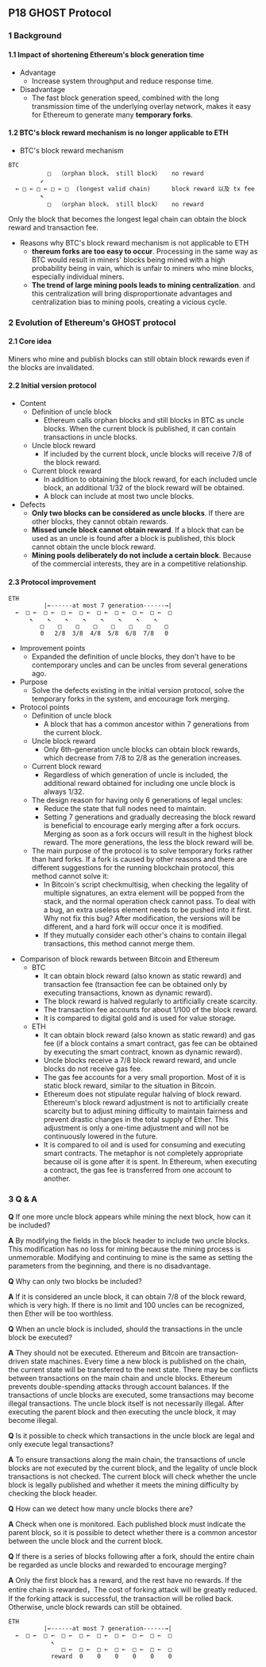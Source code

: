 ## P18 GHOST Protocol
### 1 Background 
#### 1.1 Impact of shortening Ethereum's block generation time 
- Advantage
    * Increase system throughput and reduce response time.
- Disadvantage
    * The fast block generation speed, combined with the long transmission time of the underlying overlay network, makes it easy for Ethereum to generate many **temporary forks**.

#### 1.2 BTC's block reward mechanism is no longer applicable to ETH
- BTC's block reward mechanism
```plain
BTC
           □  （orphan block、 still block）   no reward
         ↙  
  ← □ ← □ ← □ ← □  (longest valid chain)      block reward 以及 tx fee  
         ↖          
           □  （orphan block、 still block）   no reward                      
```
Only the block that becomes the longest legal chain can obtain the block reward and transaction fee.
- Reasons why BTC's block reward mechanism is not applicable to ETH
	* **thereum forks are too easy to occur**. Processing in the same way as BTC would result in miners' blocks being mined with a high probability being in vain, which is unfair to miners who mine blocks, especially individual miners.
    * **The trend of large mining pools leads to mining centralization**. and this centralization will bring disproportionate advantages and centralization bias to mining pools, creating a vicious cycle.
### 2 Evolution of Ethereum's GHOST protocol
#### 2.1 Core idea
Miners who mine and publish blocks can still obtain block rewards even if the blocks are invalidated.
#### 2.2 Initial version protocol
-  Content
	* Definition of uncle block
        * Ethereum calls orphan blocks and still blocks in BTC as uncle blocks. When the current block is published, it can contain transactions in uncle blocks.
	* Uncle block reward
        * If included by the current block, uncle blocks will receive 7/8 of the block reward.
	* Current block reward
        * In addition to obtaining the block reward, for each included uncle block, an additional 1/32 of the block reward will be obtained.
        * A block can include at most two uncle blocks.
- Defects
	* **Only two blocks can be considered as uncle blocks**. If there are other blocks, they cannot obtain rewards.
	* **Missed uncle block cannot obtain reward**. If a block that can be used as an uncle is found after a block is published, this block cannot obtain the uncle block reward.
	* **Mining pools deliberately do not include a certain block**. Because of the commercial interests, they are in a competitive relationship.

#### 2.3 Protocol improvement
```plain
ETH
          |←------at most 7 generation------→|
  ←  □ ←  □ ←  □ ←  □ ←  □ ←  □ ←  □ ←  □ ←  □  
      ↖    ↖    ↖    ↖    ↖    ↖    ↖    ↖ 
         □    □    □    □    □    □    □    □   
         0   2/8  3/8  4/8  5/8  6/8  7/8   0
```
- Improvement points
    * Expanded the definition of uncle blocks, they don't have to be contemporary uncles and can be uncles from several generations ago.
-  Purpose
    * Solve the defects existing in the initial version protocol, solve the temporary forks in the system, and encourage fork merging.
- Protocol points
	* Definition of uncle block
        * A block that has a common ancestor within 7 generations from the current block.
	* Uncle block reward
        * Only 6th-generation uncle blocks can obtain block rewards, which decrease from 7/8 to 2/8 as the generation increases.
	*  Current block reward
        * Regardless of which generation of uncle is included, the additional reward obtained for including one uncle block is always 1/32.
	* The design reason for having only 6 generations of legal uncles:
		* Reduce the state that full nodes need to maintain.
		* Setting 7 generations and gradually decreasing the block reward is beneficial to encourage early merging after a fork occurs. Merging as soon as a fork occurs will result in the highest block reward. The more generations, the less the block reward will be.
    * The main purpose of the protocol is to solve temporary forks rather than hard forks. If a fork is caused by other reasons and there are different suggestions for the running blockchain protocol, this method cannot solve it:
         * In Bitcoin's script checkmultisig, when checking the legality of multiple signatures, an extra element will be popped from the stack, and the normal operation check cannot pass. To deal with a bug, an extra useless element needs to be pushed into it first. Why not fix this bug? After modification, the versions will be different, and a hard fork will occur once it is modified.
         * If they mutually consider each other's chains to contain illegal transactions, this method cannot merge them.

* Comparison of block rewards between Bitcoin and Ethereum
    * BTC
        * It can obtain block reward (also known as static reward) and transaction fee (transaction fee can be obtained only by executing transactions, known as dynamic reward).
        * The block reward is halved regularly to artificially create scarcity.
        * The transaction fee accounts for about 1/100 of the block reward.
        * It is compared to digital gold and is used for value storage.
    * ETH
        * It can obtain block reward (also known as static reward) and gas fee (if a block contains a smart contract, gas fee can be obtained by executing the smart contract, known as dynamic reward).
        * Uncle blocks receive a 7/8 block reward reward, and uncle blocks do not receive gas fee.
        * The gas fee accounts for a very small proportion. Most of it is static block reward, similar to the situation in Bitcoin.
        * Ethereum does not stipulate regular halving of block reward. Ethereum's block reward adjustment is not to artificially create scarcity but to adjust mining difficulty to maintain fairness and prevent drastic changes in the total supply of Ether. This adjustment is only a one-time adjustment and will not be continuously lowered in the future.
        * It is compared to oil and is used for consuming and executing smart contracts. The metaphor is not completely appropriate because oil is gone after it is spent. In Ethereum, when executing a contract, the gas fee is transferred from one account to another.
### 3 Q & A


**Q** If one more uncle block appears while mining the next block, how can it be included?

**A** By modifying the fields in the block header to include two uncle blocks. This modification has no loss for mining because the mining process is unmemorable. Modifying and continuing to mine is the same as setting the parameters from the beginning, and there is no disadvantage.

**Q** Why can only two blocks be included?

**A** If it is considered an uncle block, it can obtain 7/8 of the block reward, which is very high. If there is no limit and 100 uncles can be recognized, then Ether will be too worthless.


**Q** When an uncle block is included, should the transactions in the uncle block be executed?

**A** They should not be executed. Ethereum and Bitcoin are transaction-driven state machines. Every time a new block is published on the chain, the current state will be transferred to the next state. There may be conflicts between transactions on the main chain and uncle blocks. Ethereum prevents double-spending attacks through account balances. If the transactions of uncle blocks are executed, some transactions may become illegal transactions. The uncle block itself is not necessarily illegal. After executing the parent block and then executing the uncle block, it may become illegal.

**Q** Is it possible to check which transactions in the uncle block are legal and only execute legal transactions?

**A** To ensure transactions along the main chain, the transactions of uncle blocks are not executed by the current block, and the legality of uncle block transactions is not checked. The current block will check whether the uncle block is legally published and whether it meets the mining difficulty by checking the block header.

**Q** How can we detect how many uncle blocks there are?

**A**  Check when one is monitored. Each published block must indicate the parent block, so it is possible to detect whether there is a common ancestor between the uncle block and the current block.

**Q** If there is a series of blocks following after a fork, should the entire chain be regarded as uncle blocks and rewarded to encourage merging?

**A** Only the first block has a reward, and the rest have no rewards. If the entire chain is rewarded，The cost of forking attack will be greatly reduced. If the forking attack is successful, the transaction will be rolled back. Otherwise, uncle block rewards can still be obtained.
```plain
ETH
          |←------at most 7 generation------→|
  ←  □ ←  □ ←  □ ←  □ ←  □ ←  □ ←  □ ←  □ ←  □  
            ↖     
               □ ←  □ ←  □ ←  □ ←  □ ←  □ ←  □
            reward  0    0    0    0    0    0
```
